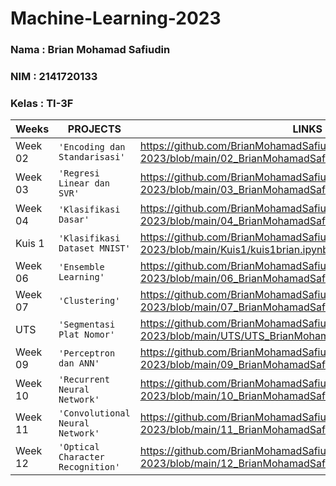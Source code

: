# Machine-Learning-2023

### Nama : Brian Mohamad Safiudin
### NIM : 2141720133
### Kelas : TI-3F

|Weeks           |PROJECTS                         |LINKS                        |
|----------------|---------------------------------|-----------------------------|                        
|Week 02         |`'Encoding dan Standarisasi'`    |https://github.com/BrianMohamadSafiudin/Machine-Learning-2023/blob/main/02_BrianMohamadSafiudin_Data.ipynb                        
|Week 03         |`'Regresi Linear dan SVR'`       |https://github.com/BrianMohamadSafiudin/Machine-Learning-2023/blob/main/03_BrianMohamadSafiudin_Regresi.ipynb                     
|Week 04         |`'Klasifikasi Dasar'`            |https://github.com/BrianMohamadSafiudin/Machine-Learning-2023/blob/main/04_BrianMohamadSafiudin_Klasifikasi.ipynb                             
|Kuis 1          |`'Klasifikasi Dataset MNIST'`    |https://github.com/BrianMohamadSafiudin/Machine-Learning-2023/blob/main/Kuis1/kuis1brian.ipynb                             
|Week 06         |`'Ensemble Learning'`            |https://github.com/BrianMohamadSafiudin/Machine-Learning-2023/blob/main/06_BrianMohamadSafiudin_EnsembleLearning.ipynb   
|Week 07         |`'Clustering'`                   |https://github.com/BrianMohamadSafiudin/Machine-Learning-2023/blob/main/07_BrianMohamadSafiudin_Clustering.ipynb
|UTS             |`'Segmentasi Plat Nomor'`        |https://github.com/BrianMohamadSafiudin/Machine-Learning-2023/blob/main/UTS/UTS_BrianMohamadSafiudin_TI3F.ipynb
|Week 09         |`'Perceptron dan ANN'`           |https://github.com/BrianMohamadSafiudin/Machine-Learning-2023/blob/main/09_BrianMohamadSafiudin_PerceptronDanANN.ipynb
|Week 10         |`'Recurrent Neural Network'`     |https://github.com/BrianMohamadSafiudin/Machine-Learning-2023/blob/main/10_BrianMohamadSafiudin_RNN.ipynb
|Week 11         |`'Convolutional Neural Network'` |https://github.com/BrianMohamadSafiudin/Machine-Learning-2023/blob/main/11_BrianMohamadSafiudin_CNN.ipynb
|Week 12         |`'Optical Character Recognition'`|https://github.com/BrianMohamadSafiudin/Machine-Learning-2023/blob/main/12_BrianMohamadSafiudin_OCR.ipynb
